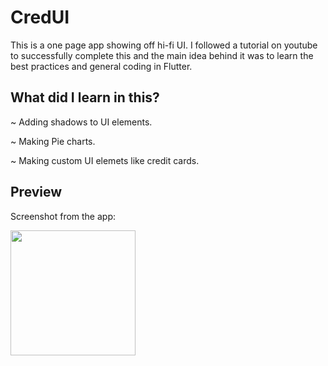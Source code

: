 # CredUI

This is a one page app showing off hi-fi UI. I followed a tutorial on youtube to successfully complete this and the main idea behind it was to learn the best practices and general coding in Flutter.

## What did I learn in this?

~ Adding shadows to UI elements.

~ Making Pie charts.

~ Making custom UI elemets like credit cards.

## Preview

Screenshot from the app:

<img src="https://user-images.githubusercontent.com/42893728/102390085-f97c1f80-3ff9-11eb-905d-9bc303b804aa.jpg" width=200></img>
